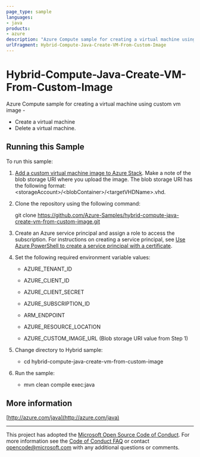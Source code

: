 ```yaml
---
page_type: sample
languages:
- java
products:
- azure
description: "Azure Compute sample for creating a virtual machine using custom vm image"
urlFragment: Hybrid-Compute-Java-Create-VM-From-Custom-Image
---
```


# Hybrid-Compute-Java-Create-VM-From-Custom-Image #


  Azure Compute sample for creating a virtual machine using custom vm image -
   - Create a virtual machine
   - Delete a virtual machine.


## Running this Sample ##

To run this sample:

1. [Add a custom virtual machine image to Azure Stack](https://docs.microsoft.com/en-us/azure/azure-stack/azure-stack-add-vm-image). Make a note of the blob storage URI where you upload the image. The blob storage URI has the following format: &lt;storageAccount&gt;/&lt;blobContainer&gt;/&lt;targetVHDName&gt;.vhd.

2. Clone the repository using the following command:

    git clone https://github.com/Azure-Samples/hybrid-compute-java-create-vm-from-custom-image.git

3. Create an Azure service principal and assign a role to access the subscription. For instructions on creating a service principal, see [Use Azure PowerShell to create a service principal with a certificate](https://docs.microsoft.com/en-us/azure/azure-stack/azure-stack-create-service-principals).

4. Set the following required environment variable values:

    * AZURE_TENANT_ID

    * AZURE_CLIENT_ID

    * AZURE_CLIENT_SECRET

    * AZURE_SUBSCRIPTION_ID

    * ARM_ENDPOINT

    * AZURE_RESOURCE_LOCATION

    * AZURE_CUSTOM_IMAGE_URL (Blob storage URI value from Step 1)

5. Change directory to Hybrid sample:
    
    * cd hybrid-compute-java-create-vm-from-custom-image

6. Run the sample:
    * mvn clean compile exec:java

## More information ##

[http://azure.com/java](http://azure.com/java)


---

This project has adopted the [Microsoft Open Source Code of Conduct](https://opensource.microsoft.com/codeofconduct/). For more information see the [Code of Conduct FAQ](https://opensource.microsoft.com/codeofconduct/faq/) or contact [opencode@microsoft.com](mailto:opencode@microsoft.com) with any additional questions or comments.
